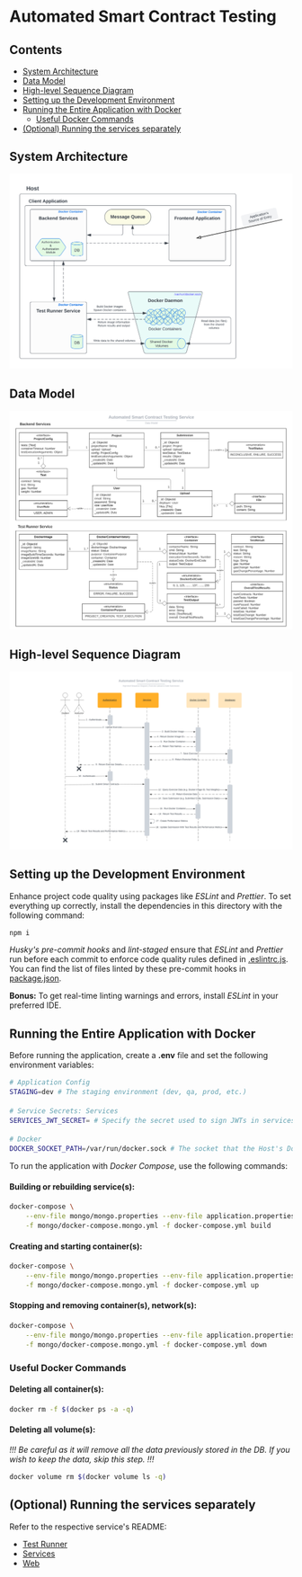 # Automated Smart Contract Testing

## Contents

- [System Architecture](#system-architecture)
- [Data Model](#data-model)
- [High-level Sequence Diagram](#high-level-sequence-diagram)
- [Setting up the Development Environment](#setting-up-the-development-environment)
- [Running the Entire Application with Docker](#running-the-entire-application-with-docker)
  - [Useful Docker Commands](#useful-docker-commands)
- [(Optional) Running the services separately](#optional-running-the-services-separately)

## System Architecture

![system-architecture](../img/Smart%20Contract%20Testing%20Service%20%7C%20System%20Architecture.png)

## Data Model

![data-model](../img/Smart%20Contract%20Testing%20Service%20%7C%20Data%20Model.png)

## High-level Sequence Diagram

![high-level-sequence-diagram](../img/Smart%20Contract%20Testing%20Service%20%7C%20High-level%20Sequence%20Diagram%20%7C%20Exercise%20Upload%20&%20Code%20Submission.png)

## Setting up the Development Environment

Enhance project code quality using packages like _ESLint_ and _Prettier_. To set everything up correctly, install the dependencies in this directory with the following command:

```bash
npm i
```

_Husky's pre-commit hooks_ and _lint-staged_ ensure that _ESLint_ and _Prettier_ run before each commit to enforce code quality rules defined in [.eslintrc.js](./.eslintrc.js). You can find the list of files linted by these pre-commit hooks in [package.json](./package.json).

**Bonus:** To get real-time linting warnings and errors, install _ESLint_ in your preferred IDE.

## Running the Entire Application with Docker

Before running the application, create a **.env** file and set the following environment variables:

```bash
# Application Config
STAGING=dev # The staging environment (dev, qa, prod, etc.)

# Service Secrets: Services
SERVICES_JWT_SECRET= # Specify the secret used to sign JWTs in services app

# Docker
DOCKER_SOCKET_PATH=/var/run/docker.sock # The socket that the Host's Docker Daemon runs on
```

To run the application with _Docker Compose_, use the following commands:

#### Building or rebuilding service(s):

```bash
docker-compose \
    --env-file mongo/mongo.properties --env-file application.properties --env-file .env \
    -f mongo/docker-compose.mongo.yml -f docker-compose.yml build
```

#### Creating and starting container(s):

```bash
docker-compose \
    --env-file mongo/mongo.properties --env-file application.properties --env-file .env \
    -f mongo/docker-compose.mongo.yml -f docker-compose.yml up
```

#### Stopping and removing container(s), network(s):

```bash
docker-compose \
    --env-file mongo/mongo.properties --env-file application.properties --env-file .env \
    -f mongo/docker-compose.mongo.yml -f docker-compose.yml down
```

### Useful Docker Commands

#### Deleting all container(s):

```bash
docker rm -f $(docker ps -a -q)
```

#### Deleting all volume(s):

_!!! Be careful as it will remove all the data previously stored in the DB. If you wish to keep the data, skip this step. !!!_

```bash
docker volume rm $(docker volume ls -q)
```

## (Optional) Running the services separately

Refer to the respective service's README:

- [Test Runner](./test-runner/README.md)
- [Services](./services/README.md)
- [Web](./web/README.md)
